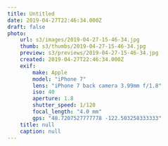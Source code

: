 ```yaml
---
title: Untitled
date: 2019-04-27T22:46:34.000Z
draft: false
photo:
    url: s3/images/2019-04-27-15-46-34.jpg
    thumb: s3/thumbs/2019-04-27-15-46-34.jpg
    preview: s3/previews/2019-04-27-15-46-34.jpg
    created: 2019-04-27T22:46:34.000Z
    exif:
        make: Apple
        model: "iPhone 7"
        lens: "iPhone 7 back camera 3.99mm f/1.8"
        iso: 40
        aperture: 1.8
        shutter_speed: 1/120
        focal_length: "4.0 mm"
        gps: "48.7207527777778 -122.503258333333"
    title: null
    caption: null
---
```


